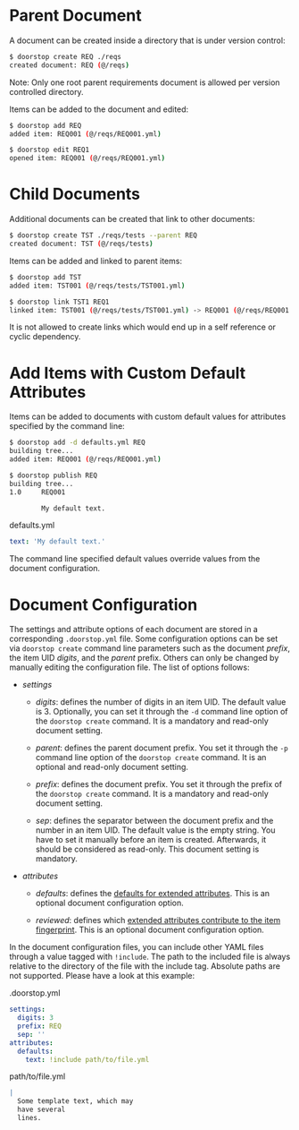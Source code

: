 # Parent Document

A document can be created inside a directory that is under version control:

```sh
$ doorstop create REQ ./reqs
created document: REQ (@/reqs)
```
Note: Only one root parent requirements document is allowed per version controlled directory.

Items can be added to the document and edited:

```sh
$ doorstop add REQ
added item: REQ001 (@/reqs/REQ001.yml)

$ doorstop edit REQ1
opened item: REQ001 (@/reqs/REQ001.yml)
```

# Child Documents

Additional documents can be created that link to other documents:

```sh
$ doorstop create TST ./reqs/tests --parent REQ
created document: TST (@/reqs/tests)
```

Items can be added and linked to parent items:

```sh
$ doorstop add TST
added item: TST001 (@/reqs/tests/TST001.yml)

$ doorstop link TST1 REQ1
linked item: TST001 (@/reqs/tests/TST001.yml) -> REQ001 (@/reqs/REQ001.yml)
```

It is not allowed to create links which would end up in a self reference or
cyclic dependency.

# Add Items with Custom Default Attributes

Items can be added to documents with custom default values for attributes
specified by the command line:

```sh
$ doorstop add -d defaults.yml REQ
building tree...
added item: REQ001 (@/reqs/REQ001.yml)

$ doorstop publish REQ
building tree...
1.0     REQ001

        My default text.
```

defaults.yml
```yaml
text: 'My default text.'
```

The command line specified default values override values from the document
configuration.

# Document Configuration

The settings and attribute options of each document are stored in a
corresponding `.doorstop.yml` file.  Some configuration options can be set via
`doorstop create` command line parameters such as the document *prefix*, the
item UID *digits*, and the *parent* prefix.  Others can only be changed by
manually editing the configuration file.  The list of options follows:

* *settings*

  * *digits*: defines the number of digits in an item UID. The default value
    is 3.  Optionally, you can set it through the `-d` command line option of
    the `doorstop create` command.  It is a mandatory and read-only document
    setting.

  * *parent*: defines the parent document prefix.  You set it through the `-p`
    command line option of the `doorstop create` command.  It is an optional
    and read-only document setting.

  * *prefix*: defines the document prefix.  You set it through the prefix of
    the `doorstop create` command.  It is a mandatory and read-only document
    setting.

  * *sep*: defines the separator between the document prefix and the number in
    an item UID.  The default value is the empty string.  You have to set it
    manually before an item is created.  Afterwards, it should be considered as
    read-only.  This document setting is mandatory.

* *attributes*

  * *defaults*: defines the
    [defaults for extended attributes](../reference/item.md#defaults-for-extended-attributes).
    This is an optional document configuration option.

  * *reviewed*: defines which
    [ extended attributes contribute to the item fingerprint](../reference/item.md#extended-reviewed-attributes).
    This is an optional document configuration option.

In the document configuration files, you can include other YAML files through a
value tagged with `!include`.  The path to the included file is always relative
to the directory of the file with the include tag.  Absolute paths are not
supported.  Please have a look at this example:

.doorstop.yml
```yaml
settings:
  digits: 3
  prefix: REQ
  sep: ''
attributes:
  defaults:
    text: !include path/to/file.yml
```

path/to/file.yml
```yaml
|
  Some template text, which may
  have several
  lines.
```
